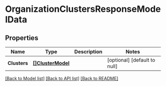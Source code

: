 # OrganizationClustersResponseModelData

## Properties
Name | Type | Description | Notes
------------ | ------------- | ------------- | -------------
**Clusters** | [**[]ClusterModel**](ClusterModel.md) |  | [optional] [default to null]

[[Back to Model list]](../README.md#documentation-for-models) [[Back to API list]](../README.md#documentation-for-api-endpoints) [[Back to README]](../README.md)


